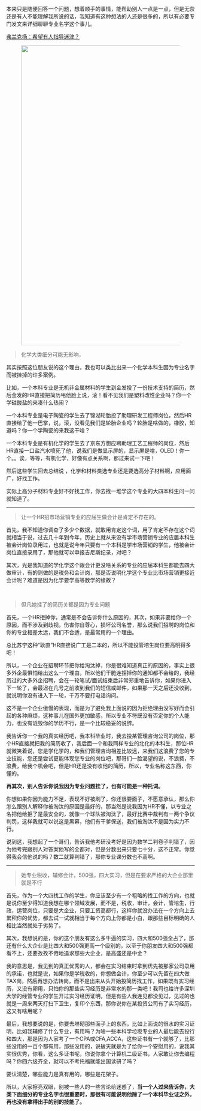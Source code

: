 <p>本来只是随便回答一个问题，想着顺手的事情，能帮助别人一点是一点，但是无奈还是有人不能理解我所说的话，我知道有这种想法的人还是很多的，所以有必要专门发文来详细聊聊专业名字这个事儿。</p><p><a href="https://www.zhihu.com/question/68302186/answer/261993803" class="internal">弗兰克扬：希望有人指导迷津？</a></p><figure data-size="normal"><img src="https://pic2.zhimg.com/v2-8bc906e29203ff071d76b980ea7d2361_b.jpg" data-caption="" data-size="normal" data-rawwidth="799" data-rawheight="361" class="origin_image zh-lightbox-thumb" width="799" data-original="https://pic2.zhimg.com/v2-8bc906e29203ff071d76b980ea7d2361_r.jpg"></figure><blockquote>化学大类细分可能无影响，</blockquote><p>其实按照这位朋友说的这个理由，我也可以类比出来一个化学本科生因为专业名字而被挂掉的许多案例。</p><p>比如，一个本科专业是无机非金属材料的学生到金发投了一份技术支持的简历，然后金发的HR直接把简历甩他脸上说，滚！看不见我们是塑料改性企业吗？你一个学硅酸盐的来凑什么热闹？</p><p>一个本科专业是电子陶瓷的学生去了锦湖轮胎投了助理研发工程师岗位，然后HR直接给了他一巴掌，说，滚，没看见我们是轮胎企业吗？轮胎是啥做的，橡胶，知道吗？你一个学陶瓷的来我这干啥？</p><p>一个本科专业是有机化学的学生去了京东方想应聘助理工艺工程师的岗位，然后HR直接一口盐汽水喷死了他，说我们是做显示屏的，显示屏是啥，OLED！你一个。。诶，等等，有机化学，好像有点关系啊，那过来试一下吧！</p><p>然后这些学生回去总结说 ，化学和材料类选专业还是要选高分子材料啊，应用面广，好找工作。</p><p>实际上高分子材料专业好不好找工作，你去找一堆学这个专业的大四本科生问一问就知道了。</p><hr><blockquote>让一个HR招市场营销专业的应届生做会计是肯定不存在的。</blockquote><p>首先，我不知道你调查了多少个数据，就敢用肯定这个词，用了肯定不存在这个词就相当于说，过去几十年到今年，历史上就从来没有学市场营销专业的应届本科生被会计岗位录用过，也就是说今年只要有一个本科是学市场营销的学生，他被会计岗位直接录用了，那他就可以申报吉尼斯纪录，对吧？</p><p>其次，光是我知道的学化学这个跟会计更没啥关系的专业的应届本科生都能去四大做审计，有的则做的是税务和会计岗，那是否说明化学这个专业比市场营销更接近会计呢？难道是因为化学要学高等数学的缘故？</p><p><br></p><blockquote>但凡她挂了的简历关都是因为专业问题</blockquote><p>首先，一个HR拒掉你，通常是不会告诉你什么原因的，其次，如果非要给你一个原因，而不涉及到歧视，伤害你自尊心，损坏公司名誉，那么说我们招聘的岗位和你的专业相差太远，我们不合适，是最常用的一个理由。</p><p>总比苏宁这种“耿直”HR直接说广工是二本的，所以不能投管培生岗位要高明得多吧！</p><p>所以，一个企业在招聘环节把你给淘汰掉，你是很难知道真正的原因的，事实上很多外企最惧怕给出这么一个理由，所以他们干脆连拒掉你的通知都不会给的，我经历过的大多外企招聘，会在一轮笔试/面试结束后非常郑重地告诉你，如果你进入下一轮了，会最迟在几号之前收到我们的短信或邮件，如果那一天之后还没收到，就说明你没有进入下一轮，千万不要打电话询问。</p><p>这不是一个企业傲慢的表现，而是为了避免我上面说的因为拒绝理由没写好而会引起的各种麻烦，这种事儿在国外更加敏感，所以专业不符既没有否定你的个人能力，也没有诋毁你的学历不行，是一个比较稳妥的说辞。</p><p>我告诉你一个我的真实经历吧，我本科毕业时，我去投某管理咨询公司的岗位，那个HR直接就把我的简历收了，我后面一个和我同样专业的北化的本科生，那位HR就微笑着说，您是学化学的，和我们管理咨询相差比较远，来我们这浪费了您的专业技能，您还是尝试更能体现您专业的岗位吧，那哥们一脸渴望的说，不浪费，不浪费，给我个机会吧，但是HR还是没有收他的简历，所以，专业名称这东西，你懂的。</p><p><b>再其次，别人告诉你说我因为专业问题挂了，也有可能是一种托词。</b></p><p>你想如果你因为能力不足，表现不好被刷了，你还很要面子，不愿意承认，那么你怎么跟别人解释你被淘汰的原因是最好的，那当然是说我因为HR不懂，以专业之名把他给拒了是最安全的，就像一个球队被淘汰了，最好比赛中裁判有一两个争议判罚，这样我就可以说这是黑幕，他们有干爹保送，我们被淘汰不是因为实力不行。</p><p>说到这，我想起了一个哥们，告诉我他考研没考好是因为数学二判卷子判错了，因为他考完跟别人对答案他写的全都对，但是分数出来只要七十分，这不正常。你觉得我会信他说的吗？数二就算判错了，那你专业课分数也不高啊。</p><hr><blockquote>她专业税收，辅修会计，500强，四大实习，但是在要求严格的大企业那里就是不行</blockquote><p>首先，作为一个大四找工作的学生，你应该至少有一个粗略的找工作的方向，也就是说你至少得知道我想在哪个领域发展，而不是，税收，审计，会计，管培生，行政，运营岗位，只要是大企业，只要工资高都行，这样你就没办法在一个方向上去累积你的优势，都去试一试就相当于每个方向上你都是小白，跟那些目标明确的人相比当然就处于劣势了。</p><p>其次，我想说的是，你的这个朋友有这么多牛逼的实习，四大和500强全占了，那还有什么大企业是比四大和500强更高一个级别的，以至于你朋友四大和500强都看不上，还要孜孜不倦地追求那些大企业，是高盛还是中金？</p><p>我的意思是，我见到的真正优秀的人，都会在实习结束时拿到优先被那家公司录用的承诺，也就是说，如果你是学税收的，你想做会计，你至少可以先留在四大做TAX岗，然后再想办法转岗，而不是出来从头开始投简历找工作，如果既有实习经历，又没有卵用，只怕你的那些实习经历是非常水的那一类吧！我司也给许多深圳大学的经管专业的学生开过实习经历证明，但是有些人我连见都没见过，见过的也就是一周来两天打扫下卫生，复印个东西，那你说你在某投资公司有了实习经历，这又有啥用呢？</p><p>最后，我想要说的是，你要去堆砌那些面子上的东西，比如上面说的很水的实习证明，比如我辅修了什么专业，有用吗？为啥一些本科学垃圾专业的人最后能去投行和四大，那是因为人家考了一个CPA或CFA,ACCA，这些证书有一个就够了，比那些没用的一百个都有用，那些没用的，说破天就是为了给你一个安慰用的，说我其实很优秀，你看，这么多证书呢，你说你拿个计算机二级证书，人家敢让你去编程吗？你四六级齐全，就可以不考托福就能出国读研了吗？</p><p>要认清楚，哪些能力是真有用的，哪些是花架子。</p><p>所以，大家擦亮双眼，别被一些人的一些言论给迷惑了，<b>当一个人过来告诉你，大类下面细分的专业名字也很重要时，那很有可能说明他除了一个本科毕业证之外，再也没有拿得出手的别的技能了。</b></p><p></p><p></p>